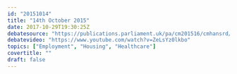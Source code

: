 ```yaml
---
id: "20151014"
title: "14th October 2015"
date: 2017-10-29T19:30:25Z
debatesource: "https://publications.parliament.uk/pa/cm201516/cmhansrd/cm151014/debtext/151014-0001.htm#151014-0001.htm_spnew59"
debatevideo: "https://www.youtube.com/watch?v=ZeLsYz0lkbo"
topics: ["Employment", "Housing", "Healthcare"]
covertitle: ""
draft: false
---
```


